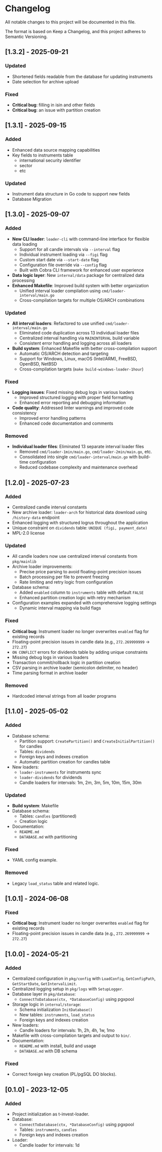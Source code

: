# Changelog

All notable changes to this project will be documented in this file.

The format is based on Keep a Changelog, and this project adheres to Semantic Versioning.

## [1.3.2] - 2025-09-21
### Updated
- Shortened fields readable from the database for updating instruments
- Date selection for archive upload

### Fixed
- **Critical bug**: filling in isin and other fields
- **Critical bug**: an issue with partition creation 

## [1.3.1] - 2025-09-15

### Added
- Enhanced data source mapping capabilities
- Key fields to instruments table
  - international security identifier
  - sector
  - etc

### Updated
- Instrument data structure in Go code to support new fields
- Database Migration

## [1.3.0] - 2025-09-07

### Added
- **New CLI loader**: `loader-cli` with command-line interface for flexible data loading
  - Support for all candle intervals via `--interval` flag
  - Individual instrument loading via `--figi` flag
  - Custom start date via `--start-date` flag
  - Configuration file override via `--config` flag
  - Built with Cobra CLI framework for enhanced user experience
- **Data logic layer**: New `internal/data` package for centralized data processing
- **Enhanced Makefile**: Improved build system with better organization
  - Unified interval loader compilation using `cmd/loader-interval/main.go`
  - Cross-compilation targets for multiple OS/ARCH combinations

### Updated
- **All interval loaders**: Refactored to use unified `cmd/loader-interval/main.go`
  - Eliminated code duplication across 13 individual loader files
  - Centralized interval handling via `MAININTERVAL` build variable
  - Consistent error handling and logging across all loaders
- **Build system**: Enhanced Makefile with better cross-compilation support
  - Automatic OS/ARCH detection and targeting
  - Support for Windows, Linux, macOS (Intel/ARM), FreeBSD, OpenBSD, NetBSD
  - Cross-compilation targets (`make build-windows-loader-1hour`)

### Fixed
- **Logging issues**: Fixed missing debug logs in various loaders
  - Improved structured logging with proper field formatting
  - Enhanced error reporting and debugging information
- **Code quality**: Addressed linter warnings and improved code consistency
  - Improved error handling patterns
  - Enhanced code documentation and comments

### Removed
- **Individual loader files**: Eliminated 13 separate interval loader files
  - Removed `cmd/loader-1min/main.go`, `cmd/loader-2min/main.go`, etc.
  - Consolidated into single `cmd/loader-interval/main.go` with build-time configuration
  - Reduced codebase complexity and maintenance overhead


## [1.2.0] - 2025-07-23
### Added
- Centralized candle interval constants
- New archive loader: `loader-arch` for historical data download using `/history-data` endpoint
- Enhanced logging with structured logrus throughout the application
- Unique constraint on `dividends` table: `UNIQUE (figi, payment_date)`
- MPL-2.0 license

### Updated
- All candle loaders now use centralized interval constants from `pkg/mainlib`
- Archive loader improvements:
  - Precise price parsing to avoid floating-point precision issues
  - Batch processing per file to prevent freezing
  - Rate limiting and retry logic from configuration
- Database schema:
  - Added `enabled` column to `instruments` table with default `FALSE`
  - Enhanced partition creation logic with retry mechanism
- Configuration examples expanded with comprehensive logging settings
  - Dynamic interval mapping via build flags
  
### Fixed
- **Critical bug**: Instrument loader no longer overwrites `enabled` flag for existing records
- Floating-point precision issues in candle data (e.g., `272.269999999` → `272.27`)
- `ON CONFLICT` errors for dividends table by adding unique constraints
- Missing debug logs in various loaders
- Transaction commit/rollback logic in partition creation
- CSV parsing in archive loader (semicolon delimiter, no header)
- Time parsing format in archive loader

### Removed
- Hardcoded interval strings from all loader programs

## [1.1.0] - 2025-05-02
### Added
- Database schema:
  - Partition support: `CreatePartition()` and `CreateInitialPartition()` for candles
  - Tables: `dividends`
  - Foreign keys and indexes creation
  - Automatic partition creation for candles table
- New loaders:
  - `loader-instruments` for instruments sync
  - `loader-dividends` for dividends
  - Candle loaders for intervals: 1m, 2m, 3m, 5m, 10m, 15m, 30m

### Updated
- **Build system**: Makefile 
- Database schema:
  - Tables: `candles` (partitioned)
  - Сreation logic
- Documentation:
  - `README.md`
  - `DATABASE.md` with partitioning

### Fixed
- YAML config example.

### Removed
- Legacy `load_status` table and related logic.

## [1.0.1] - 2024-06-08

### Fixed
- **Critical bug**: Instrument loader no longer overwrites `enabled` flag for existing records
- Floating-point precision issues in candle data (e.g., `272.269999999` → `272.27`)

## [1.0.0] - 2024-05-21
### Added
- Centralized configuration in `pkg/config` with `LoadConfig`, `GetConfigPath`, `GetStartDate`, `GetIntervalLimit`.
- Centralized logging setup in `pkg/logs` with `SetupLogger`.
- Database layer in `pkg/database`:
  - `ConnectToDatabase(ctx, *DatabaseConfig)` using pgxpool
- Storage logic in `internal/storage`:
  - Schema initialization `InitDatabase()`
  - New tables: `instruments`, `load_status`
  - Foreign keys and indexes creation
- New loaders:
  - Candle loaders for intervals: 1h, 2h, 4h, 1w, 1mo
- Makefile with cross-compilation targets and output to `bin/`.
- Documentation:
  - `README.md` with install, build and usage
  - `DATABASE.md` with DB schema
### Fixed
- Correct foreign key creation (PL/pgSQL DO blocks).

## [0.1.0] - 2023-12-05
### Added
- Project initialization as t-invest-loader.
- Database:
  - `ConnectToDatabase(ctx, *DatabaseConfig)` using pgxpool
  - Tables: `instruments`, `candles`
  - Foreign keys and indexes creation
- Loader:
  - Candle loader for intervals: 1d
